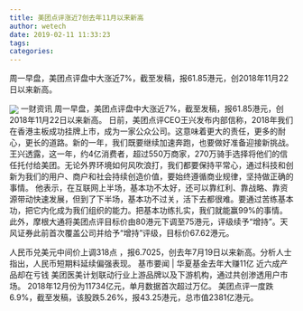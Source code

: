 ```yaml
---
title: 美团点评涨近7创去年11月以来新高
author: wetech
date: 2019-02-11 11:33:23
tags: 
categories: 
---
```

周一早盘，美团点评盘中大涨近7%，截至发稿，报61.85港元，创2018年11月22日以来新高。
<!-- more -->
<img align="center" border="0" src="https://imgcdn.yicai.com/uppics/images/2019/02/3bfd82868e92349c44d45d6c37a73380.jpg" />
一财资讯
周一早盘，美团点评盘中大涨近7%，截至发稿，报61.85港元，创2018年11月22日以来新高。
日前，美团点评CEO王兴发布内部信称，2018年我们在香港主板成功挂牌上市，成为一家公众公司。这意味着更大的责任，更多的耐心，更长的道路。新的一年，我们既要继续加速奔跑，也要做好准备迎接新挑战。
王兴透露，这一年，约4亿消费者，超过550万商家，270万骑手选择将他们的信任托付给美团。无论外界环境如何风吹浪打，我们都要保持平常心，通过科技和创新为我们的用户、商户和社会持续创造价值，要始终遵循商业规律，坚持做正确的事情。
他表示，在互联网上半场，基本功不太好，还可以靠红利、靠战略、靠资源带动快速发展，但到了下半场，基本功不过关，活下去都很难。要通过苦练基本功，把它内化成为我们组织的能力。把基本功练扎实，我们就能赢99%的事情。
此外，摩根大通将美团点评目标价由80港元下调至75港元，评级续予“增持”。天风证券此前首次覆盖公司并给予“增持”评级，目标价67.62港元。
 
 
人民币兑美元中间价上调318点 ，报6.7025，创去年7月19日以来新高。分析人士指出，人民币短期料延续偏强表现。
基市要闻 | 华夏基金去年大赚11亿 近六成产品却在亏钱
美团医美计划联动行业上游品牌以及下游机构，通过共创渗透用户市场。
2018年12月份为11734亿元，单月数据首次超过万亿。
美团点评一度跌6.9%，截至发稿，该股跌5.26%，报43.25港元，总市值2381亿港元。
